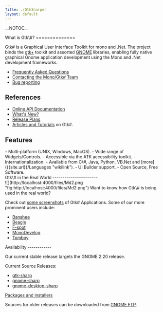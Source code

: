 ```yaml
---
Title: ./GtkSharper
layout: default
---
```


\_\_NOTOC\_\_

<div class="split-half">
What is Gtk\#?
==============

Gtk\# is a Graphical User Interface Toolkit for mono and .Net. The
project binds the [gtk+](http://www.gtk.org/) toolkit and assorted
[GNOME](http://www.gnome.org/) libraries, enabling fully native
graphical Gnome application development using the Mono and .Net
development frameworks.

-   [Frequently Asked Questions]({{site.url}}/FAQ:_General "wikilink")
-   [Contacting the Mono/Gtk\# Team]({{site.url}}/Contact "wikilink")
-   [Bug reporting]({{site.url}}/Bugs "wikilink")

References
----------

-   [Online API
    Documentation](http://www.go-mono.com/docs/monodoc.ashx?tlink=root:/classlib-gnome)
-   [What's New?](GtkSharpNewInVersion2{{site.url}}/x "wikilink")
-   [Release Plans]({{site.url}}/GtkSharpPlan "wikilink")
-   [Articles and Tutorials]({{site.url}}/Articles "wikilink") on Gtk\#.

Features
--------

<div class="highlight-box">
-   Multi-platform (UNIX, Windows, MacOS).
-   Wide range of Widgets/Controls.
-   Accessible via the ATK accessibility toolkit.
-   Internationalization.
-   Available from C\#, Java, Python, VB.Net and
    [more]({{site.url}}/Languages "wikilink").
-   UI Builder support.
-   Open Source, Free Software.

</div>
</div>
<div class="split-half">
Gtk\# in the Real World
-----------------------

<div class="highlight-box">
![](http://localhost:4000/files/Md2.png "fig:http://localhost:4000/files/Md2.png")
Want to know how Gtk\# is being used in the real world?

Check out [some screenshots]({{site.url}}/Screenshots "wikilink") of Gtk\#
Applications. Some of our more prominent users include:

-   [Banshee](http://banshee-project.org/Main_Page)
-   [Beagle](http://beagle-project.org/Main_Page)
-   [F-spot](http://f-spot.org/Main_Page)
-   [MonoDevelop](http://www.monodevelop.com/Main_Page)
-   [Tomboy](http://www.gnome.org/projects/tomboy)

</div>
Availability
------------

Our current stable release targets the GNOME 2.20 release.

Current Source Releases:

-   [gtk-sharp](http://ftp.gnome.org/pub/gnome/sources/gtk-sharp/2.12/gtk-sharp-2.12.0.tar.gz)
-   [gnome-sharp](http://ftp.gnome.org/pub/gnome/sources/gnome-sharp/2.20/gnome-sharp-2.20.0.tar.gz)
-   [gnome-desktop-sharp](http://ftp.gnome.org/pub/gnome/sources/gnome-desktop-sharp/2.20/gnome-desktop-sharp-2.20.1.tar.gz)

[Packages and installers]({{site.url}}/Downloads "wikilink")

Sources for older releases can be downloaded from [GNOME
FTP](http://ftp.gnome.org/pub/gnome/sources/gtk-sharp).

</div>
